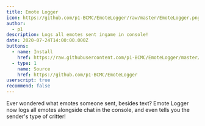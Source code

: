 ```yaml
---
title: Emote Logger
icon: https://github.com/p1-BCMC/EmoteLogger/raw/master/EmoteLogger.png
author:
  - p1
description: Logs all emotes sent ingame in console!
date: 2020-07-24T14:00:00.000Z
buttons:
  - name: Install
    href: https://raw.githubusercontent.com/p1-BCMC/EmoteLogger/master/EmoteLogger.user.js
  - type: 1
    name: Source
    href: https://github.com/p1-BCMC/EmoteLogger
userscript: true
recommend: false
---
```

Ever wondered what emotes someone sent, besides text?
Emote Logger now logs all emotes alongside chat in the console, and even tells you the sender's type of critter!